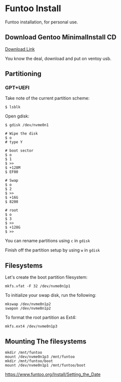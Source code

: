 # Funtoo Install

Funtoo installation, for personal use.

## Download Gentoo MinimalInstall CD

[Download Link](https://www.gentoo.org/downloads)

You know the deal, download and put on ventoy usb.

## Partitioning

### GPT+UEFI

Take note of the current partition scheme:
```
$ lsblk
```

Open gdisk:

```
$ gdisk /dev/nvme0n1

# Wipe the disk
$ o
# type Y

# boot sector
$ o
$ 1
$ >>
$ +128M
$ EF00

# Swap
$ o
$ 2
$ >>
$ +16G
$ 8200

# root
$ o
$ 3
$ >> 
$ +128G
$ >>
```

You can rename partitions using `c` in `gdisk`

Finish off the partition setup by using `w` in `gdisk`

## Filesystems

Let's create the boot partition filesystem:

```
mkfs.vfat -F 32 /dev/nvme0n1p1
```

To initialize your swap disk, run the following:

```
mkswap /dev/nvme0n1p2
swapon /dev/nvme0n1p2
```

To format the root partition as Ext4:

```
mkfs.ext4 /dev/nvme0n1p3
```
## Mounting The filesystems

```
mkdir /mnt/funtoo
mount /dev/nvme0n1p3 /mnt/funtoo
mkdir /mnt/funtoo/boot
mount /dev/nvme0n1p1 /mnt/funtoo/boot
```

https://www.funtoo.org/Install/Setting_the_Date
